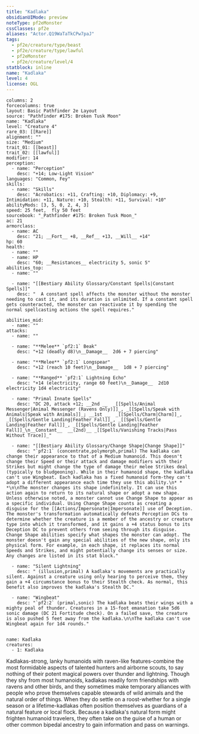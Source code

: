 ```yaml
---
title: "Kadlaka"
obsidianUIMode: preview
noteType: pf2eMonster
cssClasses: pf2e
aliases: "Actor.Q19WaTaTkCPw7paJ" 
tags:
  - pf2e/creature/type/beast
  - pf2e/creature/type/lawful
  - pf2eMonster
  - pf2e/creature/level/4
statblock: inline
name: "Kadlaka"
level: 4
license: OGL
---
```


```statblock
columns: 2
forcecolumns: true
layout: Basic Pathfinder 2e Layout
source: "Pathfinder #175: Broken Tusk Moon"
name: "Kadlaka"
level: "Creature 4"
rare_03: [[Rare]]
alignment: ""
size: "Medium"
trait_01: [[beast]]
trait_02: [[lawful]]
modifier: 14
perception:
  - name: "Perception"
    desc: "+14; Low-Light Vision"
languages: "Common, Fey"
skills:
  - name: "Skills"
    desc: "Acrobatics: +11, Crafting: +10, Diplomacy: +9, Intimidation: +11, Nature: +10, Stealth: +11, Survival: +10"
abilityMods: [3, 5, 0, 2, 4, 3]
speed: 25 feet,  fly 50 feet
sourcebook: "_Pathfinder #175: Broken Tusk Moon_"
ac: 21
armorclass:
  - name: AC
    desc: "21; __Fort__ +8, __Ref__ +13, __Will__ +14"
hp: 60
health:
  - name: ""
  - name: HP
    desc: "60; __Resistances__ electricity 5, sonic 5"
abilities_top:
  - name: ""

  - name: "[[Bestiary Ability Glossary/Constant Spells|Constant Spells]]"
    desc: "  A constant spell affects the monster without the monster needing to cast it, and its duration is unlimited. If a constant spell gets counteracted, the monster can reactivate it by spending the normal spellcasting actions the spell requires."

abilities_mid:
  - name: ""
attacks:
  - name: ""

  - name: "**Melee** `pf2:1` Beak"
    desc: "+12 (deadly d8)\n__Damage__  2d6 + 7 piercing"

  - name: "**Melee** `pf2:1` Longspear"
    desc: "+12 (reach 10 feet)\n__Damage__  1d8 + 7 piercing"

  - name: "**Ranged** `pf2:1` Lightning Echo"
    desc: "+14 (electricity, range 60 feet)\n__Damage__  2d10 electricity 1d4 electricity"

  - name: "Primal Innate Spells"
    desc: "DC 20, attack +12; __2nd __  _[[Spells/Animal Messenger|Animal Messenger (Ravens Only)]]_, _[[Spells/Speak with Animals|Speak with Animals]]_; __1st __  _[[Spells/Charm|Charm]]_, _[[Spells/Gentle Landing|Feather Fall]]_, _[[Spells/Gentle Landing|Feather Fall]]_, _[[Spells/Gentle Landing|Feather Fall]]_\n__Constant__  __(2nd)__ _[[Spells/Vanishing Tracks|Pass Without Trace]]_"

  - name: "[[Bestiary Ability Glossary/Change Shape|Change Shape]]"
    desc: "`pf2:1` (concentrate,polymorph,primal) The kadlaka can change their appearance to that of a Medium humanoid. This doesn't change their Speed or their attack and damage modifiers with their Strikes but might change the type of damage their melee Strikes deal (typically to bludgeoning). While in their humanoid shape, the kadlaka can't use Wingbeat. Each kadlaka has a fixed humanoid form-they can't adopt a different appearance each time they use this ability.\n* * *\n\nThe monster changes its shape indefinitely. It can use this action again to return to its natural shape or adopt a new shape. Unless otherwise noted, a monster cannot use Change Shape to appear as a specific individual. Using Change Shape counts as creating a disguise for the [[Actions/Impersonate|Impersonate]] use of Deception. The monster's transformation automatically defeats Perception DCs to determine whether the creature is a member of the ancestry or creature type into which it transformed, and it gains a +4 status bonus to its Deception DC to prevent others from seeing through its disguise. Change Shape abilities specify what shapes the monster can adopt. The monster doesn't gain any special abilities of the new shape, only its physical form. For example, in each shape, it replaces its normal Speeds and Strikes, and might potentially change its senses or size. Any changes are listed in its stat block."

  - name: "Silent Lightning"
    desc: " (illusion,primal) A kadlaka's movements are practically silent. Against a creature using only hearing to perceive them, they gain a +4 circumstance bonus to their Stealth check. As normal, this benefit also improves the kadlaka's Stealth DC."

  - name: "Wingbeat"
    desc: "`pf2:2` (primal,sonic) The kadlaka beats their wings with a mighty peal of thunder. Creatures in a 15-foot emanation take 5d6 sonic damage (DC 21 Fortitude check). On a failed save, the creature is also pushed 5 feet away from the kadlaka.\n\nThe kadlaka can't use Wingbeat again for 1d4 rounds."
 
```

```encounter-table
name: Kadlaka
creatures:
  - 1: Kadlaka
```



Kadlakas-strong, lanky humanoids with raven-like features-combine the most formidable aspects of talented hunters and airborne scouts, to say nothing of their potent magical powers over thunder and lightning. Though they shy from most humanoids, kadlakas readily form friendships with ravens and other birds, and they sometimes make temporary alliances with people who prove themselves capable stewards of wild animals and the natural order of things. When they do settle on a roost-whether for a single season or a lifetime-kadlakas often position themselves as guardians of a natural feature or local flock. Because a kadlaka's natural form might frighten humanoid travelers, they often take on the guise of a human or other common bipedal ancestry to gain information and pass on warnings.
